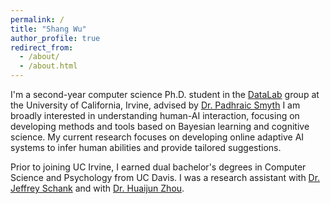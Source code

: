 ```yaml
---
permalink: /
title: "Shang Wu"
author_profile: true
redirect_from: 
  - /about/
  - /about.html
---
```


I'm a second-year computer science Ph.D. student in the [DataLab](https://ics.uci.edu/~smyth/research_group.html) group at the University of California, Irvine, advised by [Dr. Padhraic Smyth](https://ics.uci.edu/~smyth/index.html) 
I am broadly interested in understanding human-AI interaction, focusing on developing methods and tools based on Bayesian learning and cognitive science. My current research focuses on developing online adaptive AI systems to infer human abilities and provide tailored suggestions. 

Prior to joining UC Irvine, I earned dual bachelor's degrees in Computer Science and Psychology from UC Davis. I was a research assistant with [Dr. Jeffrey Schank](https://agent-based-models.com/schanklab/research/) and with [Dr. Huaijun Zhou](https://zhou.faculty.ucdavis.edu/).

